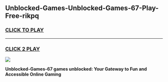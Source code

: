 
## Unblocked-Games-Unblocked-Games-67-Play-Free-rikpq
<h3>
<a href="https://premium76.site?title=Unblocked-Games-67&ref=15A">CLICK TO PLAY</a></h3>
<hr>

<h3>
<a href="https://premium76.site?title=Unblocked-Games-67&ref=15A">CLICK 2 PLAY</a>
  
</h3>

<a href="https://premium76.site?title=Unblocked-Games-67&ref=15A"><img src="https://clearcache.store/games.png"></a>


**Unblocked-Games-67 games unblocked: Your Gateway to Fun and Accessible Online Gaming**
